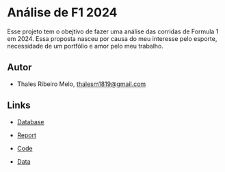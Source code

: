# Análise de F1 2024

Esse projeto tem o obejtivo de fazer uma análise das corridas de Formula 1 em 2024. Essa proposta nasceu por causa do meu interesse pelo esporte, necessidade de um portfólio e amor pelo meu trabalho.

## Autor

* Thales Ribeiro Melo, thalesm1819@gmail.com

## Links

* [Database](https://www.kaggle.com/datasets/rohanrao/formula-1-world-championship-1950-2020)

* [Report](docs/report.md)

* [Code](assets/Code)

* [Data](assets/Data)
